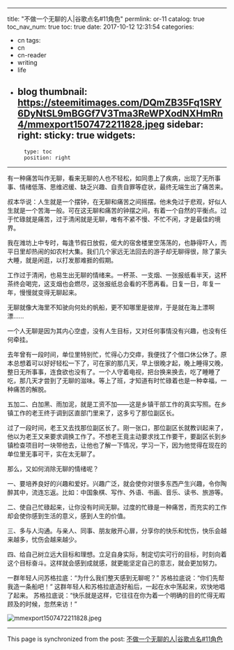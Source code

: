 
---
title: "不做一个无聊的人|谷歌点名#11角色"
permlink: or-11
catalog: true
toc_nav_num: true
toc: true
date: 2017-10-12 12:31:54
categories:
- cn
tags:
- cn
- cn-reader
- writing
- life
- blog
thumbnail: https://steemitimages.com/DQmZB35Fq1SRY6DyNtSL9mBGGf7V3Tma3ReWPXodNXHmRn4/mmexport1507472211828.jpeg
sidebar:
    right:
        sticky: true
widgets:
    -
        type: toc
        position: right
---


有一种痛苦叫作无聊，看来无聊的人也不轻松，如同患上了疾病，出现了无所事事、情绪低落、思维迟缓、缺乏兴趣、自责自罪等症状，最终无端生出了痛苦来。

叔本华说：人生就是一个摆钟，在无聊和痛苦之间摇摆。他未免过于悲观，好似人生就是一个苦海一般。可在这无聊和痛苦的钟摆之间，有着一个自然的平衡点。过于忙碌就是痛苦，过于清闲就是无聊，唯有不紧不慢、不忙不闲，才是最佳的境界。

我在潍坊上中专时，每逢节假日放假，偌大的宿舍楼里空荡荡的，也静得吓人，而平日里却热闹的如农村大集。我们几个家远无法回去的游子却无聊得很，除了蒙头大睡，就是闲逛，以打发那难捱的假期。

工作过于清闲，也易生出无聊的情绪来。一杯茶、一支烟、一张报纸看半天，这杯茶终会喝完，这支烟也会燃尽，这张报纸总会看的不愿再看。日复一日，年复一年，慢慢就变得无聊起来。

无聊就像大海里不知驶向何处的帆船，更不知哪里是彼岸，于是就在海上漂啊漂……

一个人无聊是因为其内心空虚，没有人生目标，又对任何事情没有兴趣，也没有任何牵挂。

去年曾有一段时间，单位里特别忙，忙得心力交瘁，我便找了个借口休公休了。原本总想着可以好好轻松一下了，可在家的那几天，早上很晚才起，晚上睡得又晚，整日无所事事，连食欲也没有了。一个人守着电视，把台换来换去，吃了睡睡了吃，那几天才尝到了无聊的滋味。等上了班，才知道有时忙碌着也是一种幸福，一种痛苦的解脱。

五加二、白加黑、雨加泥，就是工资不加——这是乡镇干部工作的真实写照。在乡镇工作的老王终于调到区直部门里来了，这多亏了那位副区长。

过了一段时间，老王又去找那位副区长了。刚一张口，那位副区长就教训起来了，他以为老王又来要求调换工作了。不想老王竟主动要求找工作要干，要副区长到乡镇检查项目时一块带他去，让他也了解一下情况，学习一下，因为他觉得在现在的单位里无事可干，实在太无聊了。

那么，又如何消除无聊的情绪呢？

一、要培养良好的兴趣和爱好。兴趣广泛，就会使你对很多东西产生兴趣，令你陶醉其中，流连忘返。比如：中国象棋、写作、外语、书画、音乐、读书、旅游等。

二、使自己忙碌起来，让你没有时间无聊。过度的忙碌是一种痛苦，而充实的工作却会使你感到生活的意义，感到人生的价值。

三、多与人沟通。与亲人、同事、朋友敞开心扉，分享你的快乐和忧伤，快乐会越来越多，忧伤会越来越少。

四、给自己树立远大目标和理想。立足自身实际，制定切实可行的目标，时刻向着这个目标奋斗。这样就会感到成就感，就更能坚定自己的意志，就会更加努力。

一群年轻人问苏格拉底：“为什么我们整天感到无聊呢？” 苏格拉底说：“你们先帮我造一条船吧！” 这群年轻人和苏格拉底造好船后，一起在水中荡起来，欢快地唱了起来。 苏格拉底说：“快乐就是这样，它往往在你为着一个明确的目的忙得无暇顾及的时候，忽然来访！”

![mmexport1507472211828.jpeg](https://steemitimages.com/DQmZB35Fq1SRY6DyNtSL9mBGGf7V3Tma3ReWPXodNXHmRn4/mmexport1507472211828.jpeg)

- - -

This page is synchronized from the post: [不做一个无聊的人|谷歌点名#11角色](https://steemit.com/@bring/or-11)
